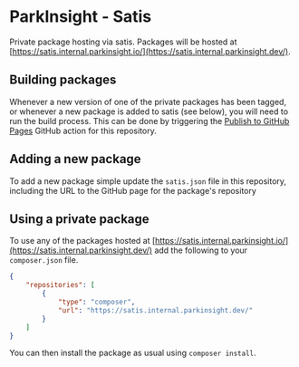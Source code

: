 # ParkInsight - Satis
Private package hosting via satis. Packages will be hosted at [https://satis.internal.parkinsight.io/](https://satis.internal.parkinsight.dev/).

## Building packages
Whenever a new version of one of the private packages has been tagged, or whenever a new package is added to satis (see below), you will need to run the build process. This can be done by triggering the [Publish to GitHub Pages](https://github.com/yourparkingspace/pi-satis/actions/workflows/github_pages.yml) GitHub action for this repository.

## Adding a new package
To add a new package simple update the `satis.json` file in this repository, including the URL to the GitHub page for the package's repository

## Using a private package
To use any of the packages hosted at [https://satis.internal.parkinsight.io/](https://satis.internal.parkinsight.dev/) add the following to your `composer.json` file.

```json
{
    "repositories": [
        {
            "type": "composer",
            "url": "https://satis.internal.parkinsight.dev/"
        }
    ]
}
```

You can then install the package as usual using `composer install`.
